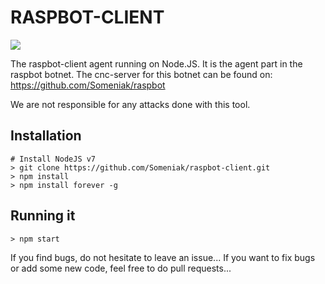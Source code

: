 RASPBOT-CLIENT
==============
![](https://i.imgur.com/jJh6rkX.png)

The raspbot-client agent running on Node.JS. It is the agent part in the raspbot botnet.
The cnc-server for this botnet can be found on: https://github.com/Someniak/raspbot

We are not responsible for any attacks done with this tool.

## Installation
```
# Install NodeJS v7
> git clone https://github.com/Someniak/raspbot-client.git
> npm install
> npm install forever -g
```

## Running it
```
> npm start
```

If you find bugs, do not hesitate to leave an issue...
If you want to fix bugs or add some new code, feel free to do pull requests...

